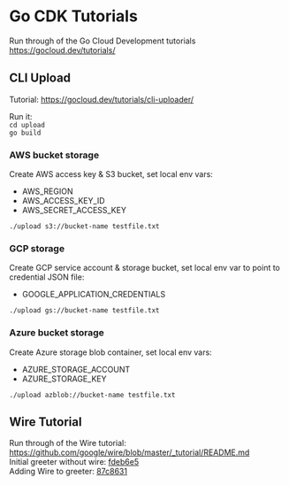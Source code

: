 # Go CDK Tutorials
Run through of the Go Cloud Development tutorials https://gocloud.dev/tutorials/

## CLI Upload
Tutorial: https://gocloud.dev/tutorials/cli-uploader/  

Run it:  
`cd upload`  
`go build`  
### AWS bucket storage
Create AWS access key & S3 bucket, set local env vars:
- AWS_REGION
- AWS_ACCESS_KEY_ID
- AWS_SECRET_ACCESS_KEY
 
`./upload s3://bucket-name testfile.txt`

### GCP storage
Create GCP service account & storage bucket, set local env var to point to credential JSON file:
 - GOOGLE_APPLICATION_CREDENTIALS
  
`./upload gs://bucket-name testfile.txt`

### Azure bucket storage
Create Azure storage blob container, set local env vars:
 - AZURE_STORAGE_ACCOUNT
 - AZURE_STORAGE_KEY

`./upload azblob://bucket-name testfile.txt`

## Wire Tutorial
Run through of the Wire tutorial: https://github.com/google/wire/blob/master/_tutorial/README.md  
Initial greeter without wire: [fdeb6e5](https://github.com/benjohns1/gocdk-tutorials/commit/fdeb6e5c97d3ab66dca1d07e08d7405d4bf02ed6)  
Adding Wire to greeter: [87c8631](https://github.com/benjohns1/gocdk-tutorials/commit/87c863180dd9d4c1007207cd34dda04861ef7edd)  
